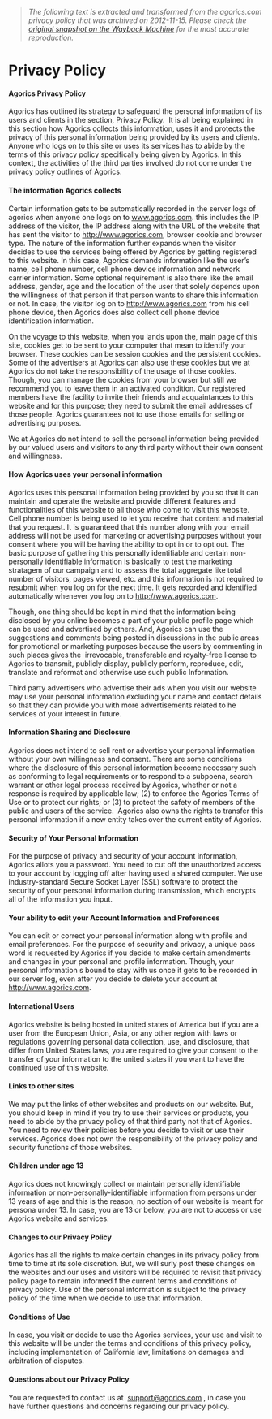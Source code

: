 > *The following text is extracted and transformed from the agorics.com privacy policy that was archived on 2012-11-15. Please check the [original snapshot on the Wayback Machine](https://web.archive.org/web/20121115081227id_/http%3A//www.agorics.com/privacy) for the most accurate reproduction.*

# Privacy Policy

#### Agorics Privacy Policy

Agorics has outlined its strategy to safeguard the personal information of its users and clients in the section, Privacy Policy.  It is all being explained in this section how Agorics collects this information, uses it and protects the privacy of this personal information being provided by its users and clients. Anyone who logs on to this site or uses its services has to abide by the terms of this privacy policy specifically being given by Agorics. In this context, the activities of the third parties involved do not come under the privacy policy outlines of Agorics.

#### The information Agorics collects

Certain information gets to be automatically recorded in the server logs of agorics when anyone one logs on to www.agorics.com. this includes the IP address of the visitor, the IP address along with the URL of the website that has sent the visitor to http://www.agorics.com, browser cookie and browser type. The nature of the information further expands when the visitor decides to use the services being offered by Agorics by getting registered to this website. In this case, Agorics demands information like the user’s name, cell phone number, cell phone device information and network carrier information. Some optional requirement is also there like the email address, gender, age and the location of the user that solely depends upon the willingness of that person if that person wants to share this information or not. In case, the visitor log on to http://www.agorics.com from his cell phone device, then Agorics does also collect cell phone device identification information.

On the voyage to this website, when you lands upon the, main page of this site, cookies get to be sent to your computer that mean to identify your browser. These cookies can be session cookies and the persistent cookies. Some of the advertisers at Agorics can also use these cookies but we at Agorics do not take the responsibility of the usage of those cookies. Though, you can manage the cookies from your browser but still we recommend you to leave them in an activated condition. Our registered members have the facility to invite their friends and acquaintances to this website and for this purpose; they need to submit the email addresses of those people. Agorics guarantees not to use those emails for selling or advertising purposes.

We at Agorics do not intend to sell the personal information being provided by our valued users and visitors to any third party without their own consent and willingness.

#### How Agorics uses your personal information

Agorics uses this personal information being provided by you so that it can maintain and operate the website and provide different features and functionalities of this website to all those who come to visit this website. Cell phone number is being used to let you receive that content and material that you request. It is guaranteed that this number along with your email address will not be used for marketing or advertising purposes without your consent where you will be having the ability to opt in or to opt out. The basic purpose of gathering this personally identifiable and certain non-personally identifiable information is basically to test the marketing stratagem of our campaign and to assess the total aggregate like total number of visitors, pages viewed, etc. and this information is not required to resubmit when you log on for the next time. It gets recorded and identified automatically whenever you log on to http://www.agorics.com.

Though, one thing should be kept in mind that the information being disclosed by you online becomes a part of your public profile page which can be used and advertised by others. And, Agorics can use the suggestions and comments being posted in discussions in the public areas for promotional or marketing purposes because the users by commenting in such places gives the  irrevocable, transferable and royalty-free license to Agorics to transmit, publicly display, publicly perform, reproduce, edit, translate and reformat and otherwise use such public Information.

Third party advertisers who advertise their ads when you visit our website may use your personal information excluding your name and contact details so that they can provide you with more advertisements related to he services of your interest in future.

#### Information Sharing and Disclosure

Agorics does not intend to sell rent or advertise your personal information without your own willingness and consent. There are some conditions where the disclosure of this personal information become necessary such as conforming to legal requirements or to respond to a subpoena, search warrant or other legal process received by Agorics, whether or not a response is required by applicable law; (2) to enforce the Agorics Terms of Use or to protect our rights; or (3) to protect the safety of members of the public and users of the service.  Agorics also owns the rights to transfer this personal information if a new entity takes over the current entity of Agorics.

#### Security of Your Personal Information

For the purpose of privacy and security of your account information, Agorics allots you a password. You need to cut off the unauthorized access to your account by logging off after having used a shared computer. We use industry-standard Secure Socket Layer (SSL) software to protect the security of your personal information during transmission, which encrypts all of the information you input.

#### Your ability to edit your Account Information and Preferences

You can edit or correct your personal information along with profile and email preferences. For the purpose of security and privacy, a unique pass word is requested by Agorics if you decide to make certain amendments and changes in your personal and profile information. Though, your personal information s bound to stay with us once it gets to be recorded in our server log, even after you decide to delete your account at http://www.agorics.com.

#### International Users

Agorics website is being hosted in united states of America but if you are a user from the European Union, Asia, or any other region with laws or regulations governing personal data collection, use, and disclosure, that differ from United States laws, you are required to give your consent to the transfer of your information to the united states if you want to have the continued use of this website.

#### Links to other sites

We may put the links of other websites and products on our website. But, you should keep in mind if you try to use their services or products, you need to abide by the privacy policy of that third party not that of Agorics. You need to review their policies before you decide to visit or use their services. Agorics does not own the responsibility of the privacy policy and security functions of those websites.

#### Children under age 13

Agorics does not knowingly collect or maintain personally identifiable information or non-personally-identifiable information from persons under 13 years of age and this is the reason, no section of our website is meant for persona under 13. In case, you are 13 or below, you are not to access or use Agorics website and services.

#### Changes to our Privacy Policy

Agorics has all the rights to make certain changes in its privacy policy from time to time at its sole discretion. But, we will surly post these changes on the websites and our uses and visitors will be required to revisit that privacy policy page to remain informed f the current terms and conditions of privacy policy. Use of the personal information is subject to the privacy policy of the time when we decide to use that information.

#### Conditions of Use

In case, you visit or decide to use the Agorics services, your use and visit to this website will be under the terms and conditions of this privacy policy, including implementation of California law, limitations on damages and arbitration of disputes.

#### Questions about our Privacy Policy

You are requested to contact us at  [support@agorics.com](mailto:support@agorics.com) , in case you have further questions and concerns regarding our privacy policy.
